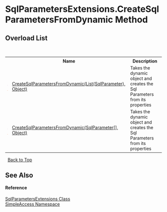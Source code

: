 # SqlParametersExtensions.CreateSqlParametersFromDynamic Method 
 


## Overload List
&nbsp;<table><tr><th></th><th>Name</th><th>Description</th></tr><tr><td>![Public method](media/pubmethod.gif "Public method")![Static member](media/static.gif "Static member")</td><td><a href="M_SimpleAccess_SqlParametersExtensions_CreateSqlParametersFromDynamic">CreateSqlParametersFromDynamic(List(SqlParameter), Object)</a></td><td>
Takes the dynamic object and creates the Sql Parameters from its properties</td></tr><tr><td>![Public method](media/pubmethod.gif "Public method")![Static member](media/static.gif "Static member")</td><td><a href="M_SimpleAccess_SqlParametersExtensions_CreateSqlParametersFromDynamic_1">CreateSqlParametersFromDynamic(SqlParameter[], Object)</a></td><td>
Takes the dynamic object and creates the Sql Parameters from its properties</td></tr></table>&nbsp;
<a href="#sqlparametersextensions.createsqlparametersfromdynamic-method">Back to Top</a>

## See Also


#### Reference
<a href="T_SimpleAccess_SqlParametersExtensions">SqlParametersExtensions Class</a><br /><a href="N_SimpleAccess">SimpleAccess Namespace</a><br />